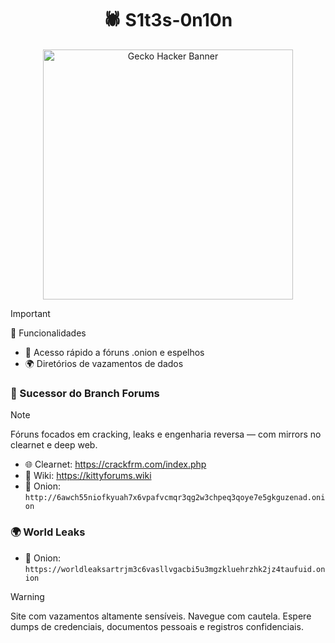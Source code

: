 <h1 align="center">🕷️ S1t3s-0n10n</h1>

<p align="center">
  <img src="https://i.pinimg.com/1200x/e3/4e/07/e34e077343873454be40425920d5e339.jpg" width="400px" alt="Gecko Hacker Banner">
</p>


> [!IMPORTANT] 
> 🚨 Funcionalidades

- 🔗 Acesso rápido a fóruns .onion e espelhos
- 🌍 Diretórios de vazamentos de dados


### 🐾 Sucessor do Branch Forums

> [!NOTE]  
> Fóruns focados em cracking, leaks e engenharia reversa — com mirrors no clearnet e deep web.

- 🌐 Clearnet: https://crackfrm.com/index.php  
- 📜 Wiki: https://kittyforums.wiki  
- 🧅 Onion: `http://6awch55niofkyuah7x6vpafvcmqr3qg2w3chpeq3qoye7e5gkguzenad.onion`



### 🌍 World Leaks

- 🧅 Onion: `https://worldleaksartrjm3c6vasllvgacbi5u3mgzkluehrzhk2jz4taufuid.onion`

> [!WARNING]  
> Site com vazamentos altamente sensíveis. Navegue com cautela. Espere dumps de credenciais, documentos pessoais e registros confidenciais.
